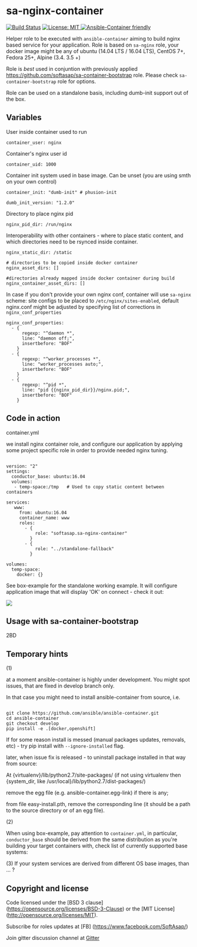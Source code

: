 sa-nginx-container
==================

[![Build Status](https://travis-ci.org/softasap/sa-nginx-container.svg?branch=master)](https://travis-ci.org/softasap/sa-nginx-container)
[![License: MIT][softasap-license-image] ][softasap-license-url]
[![Ansible-Container friendly][ansible-container-image] ][ansible-container-url]

[ansible-container-image]: https://img.shields.io/badge/ansible--container-ready-brightgreen.svg
[ansible-container-url]: http://bit.ly/ansible-container
[softasap-license-image]: https://img.shields.io/badge/License-MIT-yellow.svg
[softasap-license-url]: https://opensource.org/licenses/MIT


Helper role to be executed with `ansible-container` aiming to build nginx based service for your application. Role is based on `sa-nginx` role,
your docker image might be any of ubuntu (14.04 LTS / 16.04 LTS), CentOS 7+, Fedora 25+, Alpine (3.4. 3.5 +)

Role is _best_ used in conjuntion with previously applied https://github.com/softasap/sa-container-bootstrap role.
Please check `sa-container-bootstrap` role for options.

Role can be used on  a standalone basis, including dumb-init support out of the box.

Variables
---------

User inside container used to run
```
container_user: nginx
```

Container's nginx user id
```
container_uid: 1000
```

Container init system used in base image. Can be unset (you are using smth on your own control)

```
container_init: "dumb-init" # phusion-init

dumb_init_version: "1.2.0"
```

Directory to place nginx pid
```
nginx_pid_dir: /run/nginx
```

Interoperability with other containers - where to place static content,
and which directories need to be rsynced inside container.
```
nginx_static_dir: /static

# directories to be copied inside docker container
nginx_asset_dirs: []

#directories already mapped inside docker container during build
nginx_container_asset_dirs: []
```

In case if you don't provide your own nginx conf, container will use `sa-nginx`
scheme: site configs to be placed to `/etc/nginx/sites-enabled`, default nginx.conf
might be adjusted by specifying list of corrections in `nginx_conf_properties`

```
nginx_conf_properties:
  - {
      regexp: "^daemon *",
      line: "daemon off;",
      insertbefore: "BOF"
    }
  - {
      regexp: "^worker_processes *",
      line: "worker_processes auto;",
      insertbefore: "BOF"
    }
  - {
      regexp: "^pid *",
      line: "pid {{nginx_pid_dir}}/nginx.pid;",
      insertbefore: "BOF"
    }
```

Code in action
--------------

container.yml

we install nginx container role, and configure our application by applying some project
specific role in order to provide needed nginx tuning.


```

version: "2"
settings:
  conductor_base: ubuntu:16.04
  volumes:
   - temp-space:/tmp   # Used to copy static content between containers

services:
   www:
     from: ubuntu:16.04
     container_name: www
     roles:
       - {
           role: "softasap.sa-nginx-container"
         }
       - {
           role: "../standalone-fallback"
         }

volumes:
  temp-space:
    docker: {}

```

See box-example for the standalone working example. It will configure application
image that will display 'OK' on connect - check it out:

[![](https://github.com/play-with-docker/stacks/raw/cff22438cb4195ace27f9b15784bbb497047afa7/assets/images/button.png)](http://play-with-docker.com?stack=https://raw.githubusercontent.com/softasap/sa-nginx-container/master/box-example/docker-compose-try.yml)


Usage with sa-container-bootstrap
---------------------------------

2BD


Temporary hints
---------------

(1)

at a moment ansible-container is highly under development. You might spot issues, that are fixed in develop branch only.

In that case you might need to install ansible-container from source, i.e.

```shell

git clone https://github.com/ansible/ansible-container.git
cd ansible-container
git checkout develop
pip install -e .[docker,openshift]
```

If for some reason install is messed (manual packages updates, removals, etc) - try pip install with `--ignore-installed` flag.

later, when issue fix is released - to uninstall package installed in that way from source:

At {virtualenv}/lib/python2.7/site-packages/ (if not using virtualenv then {system_dir, like /usr/local}/lib/python2.7/dist-packages/)

remove the egg file (e.g. ansible-container.egg-link) if there is any;

from file easy-install.pth, remove the corresponding line (it should be a path to the source directory or of an egg file).

(2)

When using box-example, pay attention to `container.yml`, in particular, `conductor_base` should be derived
from the same distribution as you're building your target containers with, check list of currently supported base systems:


(3)
  If your system services are derived from different OS base images, than ... ?


Copyright and license
---------------------

Code licensed under the [BSD 3 clause] (https://opensource.org/licenses/BSD-3-Clause) or the [MIT License] (http://opensource.org/licenses/MIT).

Subscribe for roles updates at [FB] (https://www.facebook.com/SoftAsap/)

Join gitter discussion channel at [Gitter](https://gitter.im/softasap)
